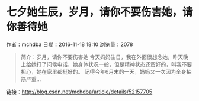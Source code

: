 # 七夕她生辰，岁月，请你不要伤害她，请你善待她
作者：mchdba
日期：2016-11-18 18:10
浏览量：2078
> 简介：岁月，请你不要伤害她 今天妈妈生日，我在外面很想念她，昨天晚上给她打了问候电话，她身体状况一般，但是精神状态还蛮好的，叫我不要担心，她在家里都挺好的。 记得今年6月末的一天，妈妈又一次因为全身抽筋严重...

 链接：http://blog.csdn.net/mchdba/article/details/52157705
